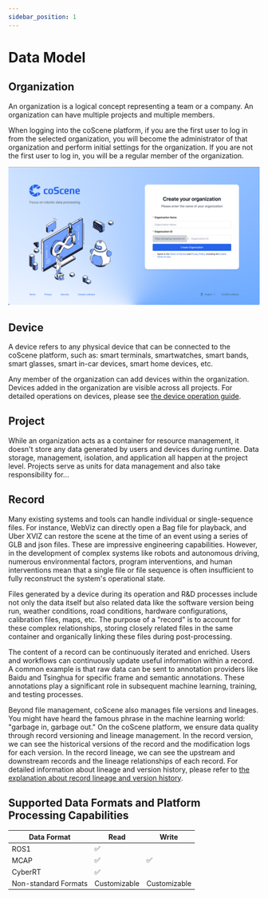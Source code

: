 ```yaml
---
sidebar_position: 1
---
```


# Data Model

## Organization

An organization is a logical concept representing a team or a company. An organization can have multiple projects and multiple members.

When logging into the coScene platform, if you are the first user to log in from the selected organization, you will become the administrator of that organization and perform initial settings for the organization. If you are not the first user to log in, you will be a regular member of the organization.

![org-first-user](img/org-first-user.jpg)

## Device

A device refers to any physical device that can be connected to the coScene platform, such as: smart terminals, smartwatches, smart bands, smart glasses, smart in-car devices, smart home devices, etc.

Any member of the organization can add devices within the organization. Devices added in the organization are visible across all projects. For detailed operations on devices, please see [the device operation guide](../4-recipes/3-device/1-device.md).

## Project

While an organization acts as a container for resource management, it doesn't store any data generated by users and devices during runtime. Data storage, management, isolation, and application all happen at the project level. Projects serve as units for data management and also take responsibility for...

## Record

Many existing systems and tools can handle individual or single-sequence files. For instance, WebViz can directly open a Bag file for playback, and Uber XVIZ can restore the scene at the time of an event using a series of GLB and json files. These are impressive engineering capabilities. However, in the development of complex systems like robots and autonomous driving, numerous environmental factors, program interventions, and human interventions mean that a single file or file sequence is often insufficient to fully reconstruct the system's operational state.

Files generated by a device during its operation and R&D processes include not only the data itself but also related data like the software version being run, weather conditions, road conditions, hardware configurations, calibration files, maps, etc. The purpose of a "record" is to account for these complex relationships, storing closely related files in the same container and organically linking these files during post-processing.

The content of a record can be continuously iterated and enriched. Users and workflows can continuously update useful information within a record. A common example is that raw data can be sent to annotation providers like Baidu and Tsinghua for specific frame and semantic annotations. These annotations play a significant role in subsequent machine learning, training, and testing processes.

Beyond file management, coScene also manages file versions and lineages. You might have heard the famous phrase in the machine learning world: "garbage in, garbage out." On the coScene platform, we ensure data quality through record versioning and lineage management. In the record version, we can see the historical versions of the record and the modification logs for each version. In the record lineage, we can see the upstream and downstream records and the lineage relationships of each record. For detailed information about lineage and version history, please refer to [the explanation about record lineage and version history](../4-recipes/4-record/3-manage-records.md).

## Supported Data Formats and Platform Processing Capabilities

| Data Format          | Read         | Write        |
| -------------------- | ------------ | ------------ |
| ROS1                 | ✅           |              |
| MCAP                 | ✅           | ✅           |
| CyberRT              | ✅           |              |
| Non-standard Formats | Customizable | Customizable |
